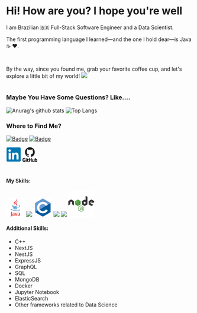 # Hi! How are you? I hope you're well

I am Brazilian :brazil: Full-Stack Software Engineer and a Data Scientist.

The first programming language I learned—and the one I hold dear—is Java :coffee: ❤️.

#

By the way, since you found me, grab your favorite coffee cup, and let's explore a little bit of my world! <img src="https://github.com/TheDudeThatCode/TheDudeThatCode/blob/master/Assets/Earth.gif" width="15px">

#

### Maybe You Have Some Questions? Like....

<img width="380px" alt="Anurag's github stats" src="https://github-readme-stats.vercel.app/api?username=samuelkeullen&show_icons=true&theme=radical&count_private=true&custom_title=What%20Has%20Been%20Happening%20Here%20Lately?">

<img width="320px" alt="Top Langs" src="https://github-readme-stats.vercel.app/api/top-langs/?username=samuelkeullen&layout=compact">

</br>

### Where to Find Me?

[![Badge](https://img.shields.io/static/v1?label=Samuel&message=Keullen&color=blue&style=for-the-badge&logo=LinkedIn)](https://www.linkedin.com/in/samuel-keullen-passos-b43a33189/)
[![Badge](https://img.shields.io/static/v1?label=Samuel&message=Keullen&color=red&style=for-the-badge&logo=Github)](https://github.com/samuelkeullen)

[<img width="40px" src="https://raw.githubusercontent.com/devicons/devicon/master/icons/linkedin/linkedin-original.svg">](https://www.linkedin.com/in/samuel-keullen-passos-b43a33189/)
[<img width="40px" src="https://raw.githubusercontent.com/devicons/devicon/master/icons/github/github-original-wordmark.svg" >](https://github.com/samuelkeullen)

#

#### My Skills:

<div>
  <img width="50px" src="https://raw.githubusercontent.com/devicons/devicon/master/icons/java/java-original-wordmark.svg">
  <img width="50px" src="https://images.vexels.com/media/users/3/166477/isolated/lists/9bb722f0e85ddbc1ce0f064534fd2311-python-programming-language-icon.png">
  <img width="50px" src="https://raw.githubusercontent.com/devicons/devicon/master/icons/c/c-original.svg">
  <img width="50px" src="https://assets.exercism.io/tracks/x86-64-assembly-hex-turquoise.png"> <!-- Assembly -->
  <img width="50px" src="https://scipy.org/images/logo.svg">
  <img width="70px" src="https://raw.githubusercontent.com/devicons/devicon/master/icons/nodejs/nodejs-original-wordmark.svg">
</div>


#### Additional Skills:

- C++
- NextJS
- NestJS
- ExpressJS
- GraphQL
- SQL
- MongoDB
- Docker
- Jupyter Notebook
- ElasticSearch
- Other frameworks related to Data Science

#

</br>

